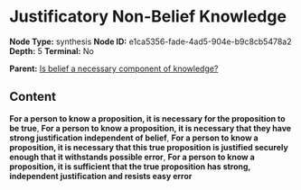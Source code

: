 # Justificatory Non-Belief Knowledge

**Node Type:** synthesis
**Node ID:** e1ca5356-fade-4ad5-904e-b9c8cb5478a2
**Depth:** 5
**Terminal:** No

**Parent:** [Is belief a necessary component of knowledge?](is-belief-a-necessary-component-of-knowledge-antithesis-819c6a28-1857-4106-a30c-cd37cf8c9539.md)

## Content

**For a person to know a proposition, it is necessary for the proposition to be true**, **For a person to know a proposition, it is necessary that they have strong justification independent of belief**, **For a person to know a proposition, it is necessary that this true proposition is justified securely enough that it withstands possible error**, **For a person to know a proposition, it is sufficient that the true proposition has strong, independent justification and resists easy error**
